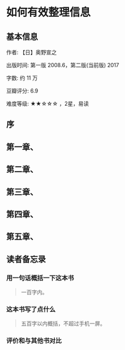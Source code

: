 # 如何有效整理信息

## 基本信息

作者: 【日】奥野宣之

出版时间: 第一版 2008.6，第二版(当前版) 2017

字数: 约 11 万

豆瓣评分: 6.9

难度等级: ★★☆☆☆ ，2星，易读

## 序

## 第一章、

## 第二章、

## 第三章、

## 第四章、

## 第五章、

## 读者备忘录

### 用一句话概括一下这本书

> 一百字内。



### 这本书写了点什么

> 五百字以内概括，不超过手机一屏。



### 评价和与其他书对比

